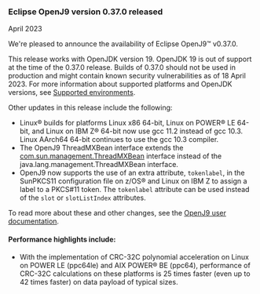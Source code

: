 <!--
Copyright (c) 2017, 2024 IBM Corp. and others

This program and the accompanying materials are made available under
the terms of the Eclipse Public License 2.0 which accompanies this
distribution and is available at https://www.eclipse.org/legal/epl-2.0/
or the Apache License, Version 2.0 which accompanies this distribution and
is available at https://www.apache.org/licenses/LICENSE-2.0.

This Source Code may also be made available under the following
Secondary Licenses when the conditions for such availability set
forth in the Eclipse Public License, v. 2.0 are satisfied: GNU
General Public License, version 2 with the GNU Classpath
Exception [1] and GNU General Public License, version 2 with the
OpenJDK Assembly Exception [2].

[1] https://www.gnu.org/software/classpath/license.html
[2] https://openjdk.org/legal/assembly-exception.html

SPDX-License-Identifier: EPL-2.0 OR Apache-2.0 OR GPL-2.0-only WITH Classpath-exception-2.0 OR GPL-2.0-only WITH OpenJDK-assembly-exception-1.0

The project website pages cannot be redistributed
-->

### Eclipse OpenJ9 version 0.37.0 released

April 2023
 
We're pleased to announce the availability of Eclipse OpenJ9&trade; v0.37.0.
 
This release works with OpenJDK version 19. OpenJDK 19 is out of support at the time of the 0.37.0 release. Builds of 0.37.0 should not be used in production and might contain known security vulnerabilities as of 18 April 2023. For more information about supported platforms and OpenJDK versions,
see [Supported environments](https://www.eclipse.org/openj9/docs/openj9_support/).

Other updates in this release include the following:
 
- Linux&reg; builds for platforms Linux x86 64-bit, Linux on POWER&reg; LE 64-bit, and Linux on IBM Z&reg; 64-bit now use gcc 11.2 instead of gcc 10.3. Linux AArch64 64-bit continues to use the gcc 10.3 compiler.
- The OpenJ9 ThreadMXBean interface extends the [com.sun.management.ThreadMXBean](https://docs.oracle.com/javase/8/docs/jre/api/management/extension/com/sun/management/ThreadMXBean.html) interface instead of the java.lang.management.ThreadMXBean interface.
- OpenJ9 now supports the use of an extra attribute, `tokenlabel`, in the SunPKCS11 configuration file on z/OS&reg; and Linux on IBM Z to assign a label to a PKCS#11 token. The `tokenlabel` attribute can be used instead of the `slot` or `slotListIndex` attributes.

To read more about these and other changes, see the [OpenJ9 user documentation](https://www.eclipse.org/openj9/docs/openj9_releases/).
 
#### Performance highlights include:
 
-  With the implementation of CRC-32C polynomial acceleration on Linux on POWER LE (ppc64le) and AIX POWER&reg; BE (ppc64), performance of CRC-32C calculations on these platforms is 25 times faster (even up to 42 times faster) on data payload of typical sizes.
